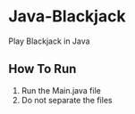 # Java-Blackjack
Play Blackjack in Java

## How To Run
1. Run the Main.java file
2. Do not separate the files
